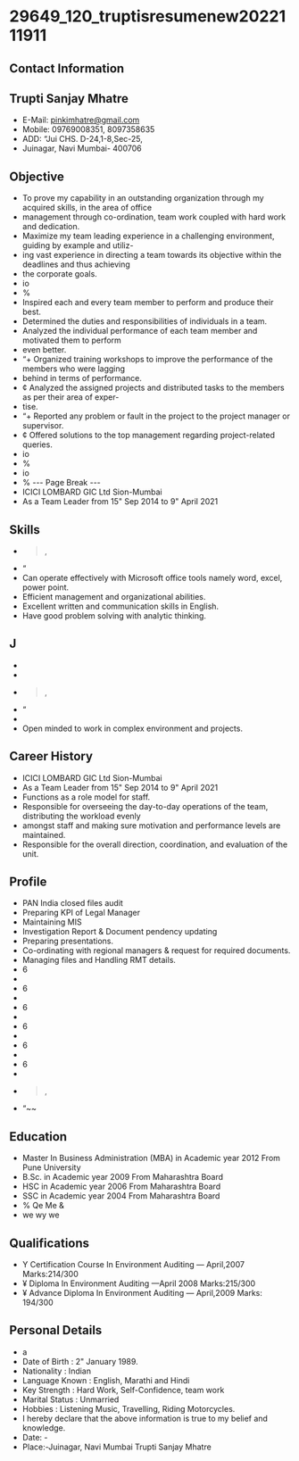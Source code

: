 # 29649_120_truptisresumenew2022111911

## Contact Information



## Trupti Sanjay Mhatre

* E-Mail: pinkimhatre@gmail.com
* Mobile: 09769008351, 8097358635
* ADD: “Jui CHS. D-24,1-8,Sec-25,
* Juinagar, Navi Mumbai- 400706


## Objective

* To prove my capability in an outstanding organization through my acquired skills, in the area of office
* management through co-ordination, team work coupled with hard work and dedication.
* Maximize my team leading experience in a challenging environment, guiding by example and utiliz-
* ing vast experience in directing a team towards its objective within the deadlines and thus achieving
* the corporate goals.
* io
* %
* Inspired each and every team member to perform and produce their best.
* Determined the duties and responsibilities of individuals in a team.
* Analyzed the individual performance of each team member and motivated them to perform
* even better.
* “+ Organized training workshops to improve the performance of the members who were lagging
* behind in terms of performance.
* ¢ Analyzed the assigned projects and distributed tasks to the members as per their area of exper-
* tise.
* “+ Reported any problem or fault in the project to the project manager or supervisor.
* ¢ Offered solutions to the top management regarding project-related queries.
* io
* %
* io
* %
--- Page Break ---
* ICICI LOMBARD GIC Ltd Sion-Mumbai
* As a Team Leader from 15" Sep 2014 to 9" April 2021


## Skills

* >,
* “
* Can operate effectively with Microsoft office tools namely word, excel, power point.
* Efficient management and organizational abilities.
* Excellent written and communication skills in English.
* Have good problem solving with analytic thinking.


## J

*
*
* >,
* “
*
* Open minded to work in complex environment and projects.


## Career History

* ICICI LOMBARD GIC Ltd Sion-Mumbai
* As a Team Leader from 15" Sep 2014 to 9" April 2021
* Functions as a role model for staff.
* Responsible for overseeing the day-to-day operations of the team, distributing the workload evenly
* amongst staff and making sure motivation and performance levels are maintained.
* Responsible for the overall direction, coordination, and evaluation of the unit.


## Profile

* PAN India closed files audit
* Preparing KPI of Legal Manager
* Maintaining MIS
* Investigation Report & Document pendency updating
* Preparing presentations.
* Co-ordinating with regional managers & request for required documents.
* Managing files and Handling RMT details.
* 6
*
* 6
*
* 6
*
* 6
*
* 6
*
* 6
*
* >,
* “~~


## Education

* Master In Business Administration (MBA) in Academic year 2012 From Pune University
* B.Sc. in Academic year 2009 From Maharashtra Board
* HSC in Academic year 2006 From Maharashtra Board
* SSC in Academic year 2004 From Maharashtra Board
* % Qe Me &
* we wy we


## Qualifications

* Y Certification Course In Environment Auditing — April,2007 Marks:214/300
* ¥ Diploma In Environment Auditing —April 2008 Marks:215/300
* ¥ Advance Diploma In Environment Auditing — April,2009 Marks: 194/300


## Personal Details

* a
* Date of Birth : 2" January 1989.
* Nationality : Indian
* Language Known : English, Marathi and Hindi
* Key Strength : Hard Work, Self-Confidence, team work
* Marital Status : Unmarried
* Hobbies : Listening Music, Travelling, Riding Motorcycles.
* I hereby declare that the above information is true to my belief and knowledge.
* Date: -
* Place:-Juinagar, Navi Mumbai Trupti Sanjay Mhatre

